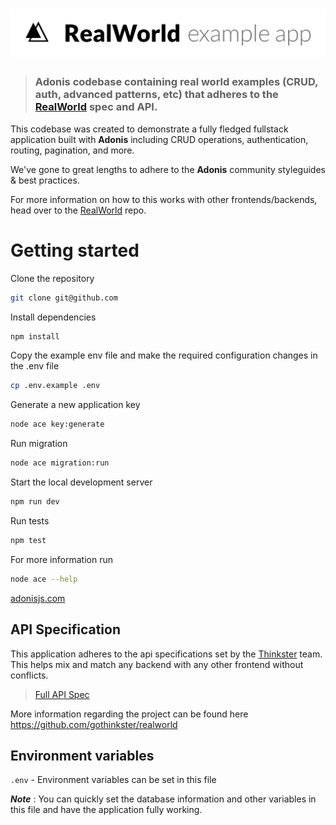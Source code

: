 # ![RealWorld Example App](logo.png)

> ### Adonis codebase containing real world examples (CRUD, auth, advanced patterns, etc) that adheres to the [RealWorld](https://github.com/gothinkster/realworld) spec and API.


This codebase was created to demonstrate a fully fledged fullstack application built with **Adonis** including CRUD operations, authentication, routing, pagination, and more.

We've gone to great lengths to adhere to the **Adonis** community styleguides & best practices.

For more information on how to this works with other frontends/backends, head over to the [RealWorld](https://github.com/gothinkster/realworld) repo.


# Getting started

Clone the repository
```bash
git clone git@github.com
```

Install dependencies
```bash
npm install
```

Copy the example env file and make the required configuration changes in the .env file
```bash
cp .env.example .env
```

Generate a new application key
```bash
node ace key:generate
```

Run migration
```bash
node ace migration:run
```

Start the local development server
```bash
npm run dev
```

Run tests
```bash
npm test
```

  For more information run
```bash
node ace --help
```
[adonisjs.com](http://adonisjs.com)

## API Specification

This application adheres to the api specifications set by the [Thinkster](https://github.com/gothinkster) team. This helps mix and match any backend with any other frontend without conflicts.

> [Full API Spec](https://github.com/gothinkster/realworld/tree/master/api)

More information regarding the project can be found here https://github.com/gothinkster/realworld

## Environment variables

`.env` - Environment variables can be set in this file

***Note*** : You can quickly set the database information and other variables in this file and have the application fully working.
